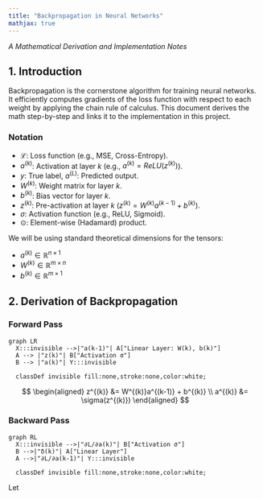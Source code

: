 ```yaml
---
title: "Backpropagation in Neural Networks"
mathjax: true
---
```

<!-- Load Mermaid.js -->
<script src="https://cdn.jsdelivr.net/npm/mermaid/dist/mermaid.min.js"></script>
<script>mermaid.initialize({ startOnLoad: true });</script>

<script src="https://polyfill.io/v3/polyfill.min.js?features=es6"></script>
<script id="MathJax-script" async src="https://cdn.jsdelivr.net/npm/mathjax@3/es5/tex-mml-chtml.js"></script>
<script>
  MathJax = {
    tex: {
      inlineMath: [['$', '$'], ['\\(', '\\)']]
    }
  };
</script>
<script src="https://cdn.jsdelivr.net/npm/mathjax@3/es5/tex-chtml.js" async></script>


*A Mathematical Derivation and Implementation Notes*

## **1. Introduction**
Backpropagation is the cornerstone algorithm for training neural networks.
It efficiently computes gradients of the loss function with respect to each weight by applying the chain rule of calculus.
This document derives the math step-by-step and links it to the implementation in this project.

### Notation
* $\mathcal{L}$: Loss function (e.g., MSE, Cross-Entropy).
* $a^{(k)}$: Activation at layer $k$ (e.g., $a^{(k)} = ReLU(z^{(k)})$).
* $y$: True label, $a^{(L)}$: Predicted output.
* $W^{(k)}$: Weight matrix for layer $k$.
* $b^{(k)}$: Bias vector for layer $k$.
* $z^{(k)}$: Pre-activation at layer $k$ ($z^{(k)} = W^{(k)}a^{(k-1)} + b^{(k)}$).
* $\sigma$: Activation function (e.g., ReLU, Sigmoid).
* $\odot$: Element-wise (Hadamard) product.

We will be using standard theoretical dimensions for the tensors:
* $a^{(k)} \in \mathbb{R}^{n \times 1}$
* $W^{(k)} \in \mathbb{R}^{m \times n}$
* $b^{(k)} \in \mathbb{R}^{m \times 1}$

## 2. Derivation of Backpropagation
### Forward Pass
```mermaid
graph LR
  X:::invisible -->|"a(k-1)"| A["Linear Layer: W(k), b(k)"]
  A --> |"z(k)"| B["Activation σ"]
  B --> |"a(k)"| Y:::invisible

  classDef invisible fill:none,stroke:none,color:white;
```
$$
\begin{aligned}
z^{(k)} &= W^{(k)}a^{(k-1)} + b^{(k)} \\
a^{(k)} &= \sigma(z^{(k)})
\end{aligned}
$$

### Backward Pass
```mermaid
graph RL
  X:::invisible -->|"∂L/∂a(k)"| B["Activation σ"]
  B -->|"δ(k)"| A["Linear Layer"]
  A -->|"∂L/∂a(k-1)"| Y:::invisible

  classDef invisible fill:none,stroke:none,color:white;
```

Let
